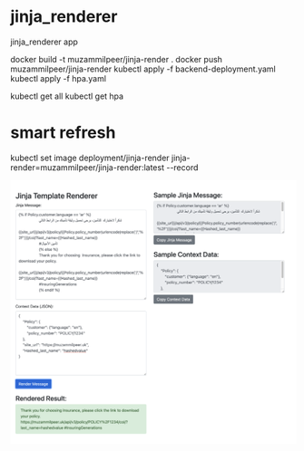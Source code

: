 # jinja_renderer
jinja_renderer app

docker build -t muzammilpeer/jinja-render .
docker push muzammilpeer/jinja-render
kubectl apply -f backend-deployment.yaml
kubectl apply -f hpa.yaml

kubectl get all
kubectl get hpa


# smart refresh
kubectl set image deployment/jinja-render jinja-render=muzammilpeer/jinja-render:latest --record

![Sampel App interface](/jinja-sample-app.png)
